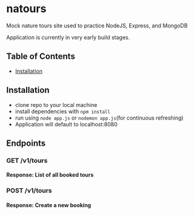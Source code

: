 # natours
Mock nature tours site used to practice NodeJS, Express, and MongoDB

Application is currently in very early build stages.

## Table of Contents

- [Installation](#installation)

## Installation

- clone repo to your local machine
- install dependencies with `npm install`
- run using `node app.js` or `nodemon app.js`(for continuous refreshing)
- Application will default to localhost:8080 

## Endpoints

### GET /v1/tours

#### Response: List of all booked tours

### POST /v1/tours
#### Response: Create a new booking

